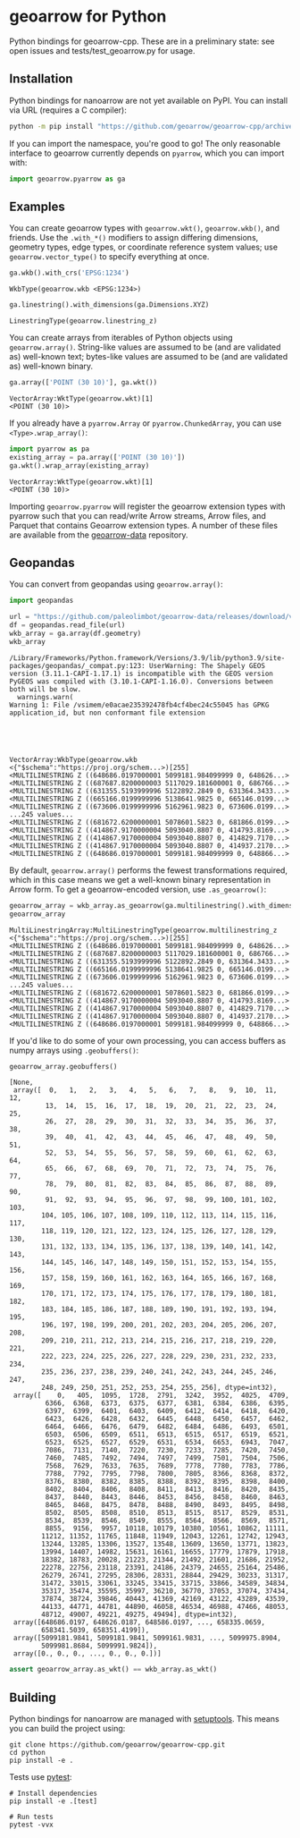 # geoarrow for Python

Python bindings for geoarrow-cpp. These are in a preliminary state: see open issues
and tests/test_geoarrow.py for usage.

## Installation

Python bindings for nanoarrow are not yet available on PyPI. You can install via
URL (requires a C compiler):

```bash
python -m pip install "https://github.com/geoarrow/geoarrow-cpp/archive/refs/heads/main.zip#egg=geoarrow&subdirectory=python"
```

If you can import the namespace, you're good to go! The only reasonable interface to geoarrow currently depends on `pyarrow`, which you can import with:


```python
import geoarrow.pyarrow as ga
```

## Examples

You can create geoarrow types with `geoarrow.wkt()`, `geoarrow.wkb()`, and friends. Use the `.with_*()` modifiers to assign differing dimensions, geometry types, edge types, or coordinate reference system values; use `geoarrow.vector_type()` to specify everything at once.


```python
ga.wkb().with_crs('EPSG:1234')
```




    WkbType(geoarrow.wkb <EPSG:1234>)




```python
ga.linestring().with_dimensions(ga.Dimensions.XYZ)
```




    LinestringType(geoarrow.linestring_z)



You can create arrays from iterables of Python objects using `geoarrow.array()`. String-like values are assumed to be (and are validated as) well-known text; bytes-like values are assumed to be (and are validated as) well-known binary.


```python
ga.array(['POINT (30 10)'], ga.wkt())
```




    VectorArray:WktType(geoarrow.wkt)[1]
    <POINT (30 10)>




If you already have a `pyarrow.Array` or `pyarrow.ChunkedArray`, you can use `<Type>.wrap_array()`:


```python
import pyarrow as pa
existing_array = pa.array(['POINT (30 10)'])
ga.wkt().wrap_array(existing_array)
```




    VectorArray:WktType(geoarrow.wkt)[1]
    <POINT (30 10)>




Importing `geoarrow.pyarrow` will register the geoarrow extension types with pyarrow such that you can read/write Arrow streams, Arrow files, and Parquet that contains Geoarrow extension types. A number of these files are available from the [geoarrow-data](https://github.com/paleolimbot/geoarrow-data) repository.

## Geopandas

You can convert from geopandas using `geoarrow.array()`:


```python
import geopandas

url = "https://github.com/paleolimbot/geoarrow-data/releases/download/v0.0.1/nshn_basin_line.gpkg"
df = geopandas.read_file(url)
wkb_array = ga.array(df.geometry)
wkb_array

```

    /Library/Frameworks/Python.framework/Versions/3.9/lib/python3.9/site-packages/geopandas/_compat.py:123: UserWarning: The Shapely GEOS version (3.11.1-CAPI-1.17.1) is incompatible with the GEOS version PyGEOS was compiled with (3.10.1-CAPI-1.16.0). Conversions between both will be slow.
      warnings.warn(
    Warning 1: File /vsimem/e0acae235392478fb4cf4bec24c55045 has GPKG application_id, but non conformant file extension





    VectorArray:WkbType(geoarrow.wkb <{"$schema":"https://proj.org/schem...>)[255]
    <MULTILINESTRING Z ((648686.0197000001 5099181.984099999 0, 648626...>
    <MULTILINESTRING Z ((687687.8200000003 5117029.181600001 0, 686766...>
    <MULTILINESTRING Z ((631355.5193999996 5122892.2849 0, 631364.3433...>
    <MULTILINESTRING Z ((665166.0199999996 5138641.9825 0, 665146.0199...>
    <MULTILINESTRING Z ((673606.0199999996 5162961.9823 0, 673606.0199...>
    ...245 values...
    <MULTILINESTRING Z ((681672.6200000001 5078601.5823 0, 681866.0199...>
    <MULTILINESTRING Z ((414867.9170000004 5093040.8807 0, 414793.8169...>
    <MULTILINESTRING Z ((414867.9170000004 5093040.8807 0, 414829.7170...>
    <MULTILINESTRING Z ((414867.9170000004 5093040.8807 0, 414937.2170...>
    <MULTILINESTRING Z ((648686.0197000001 5099181.984099999 0, 648866...>



By default, `geoarrow.array()` performs the fewest transformations required, which in
this case means we get a well-known binary representation in Arrow form. To get a
geoarrow-encoded version, use `.as_geoarrow()`:


```python
geoarrow_array = wkb_array.as_geoarrow(ga.multilinestring().with_dimensions(ga.Dimensions.XYZ))
geoarrow_array
```




    MultiLinestringArray:MultiLinestringType(geoarrow.multilinestring_z <{"$schema":"https://proj.org/schem...>)[255]
    <MULTILINESTRING Z ((648686.0197000001 5099181.984099999 0, 648626...>
    <MULTILINESTRING Z ((687687.8200000003 5117029.181600001 0, 686766...>
    <MULTILINESTRING Z ((631355.5193999996 5122892.2849 0, 631364.3433...>
    <MULTILINESTRING Z ((665166.0199999996 5138641.9825 0, 665146.0199...>
    <MULTILINESTRING Z ((673606.0199999996 5162961.9823 0, 673606.0199...>
    ...245 values...
    <MULTILINESTRING Z ((681672.6200000001 5078601.5823 0, 681866.0199...>
    <MULTILINESTRING Z ((414867.9170000004 5093040.8807 0, 414793.8169...>
    <MULTILINESTRING Z ((414867.9170000004 5093040.8807 0, 414829.7170...>
    <MULTILINESTRING Z ((414867.9170000004 5093040.8807 0, 414937.2170...>
    <MULTILINESTRING Z ((648686.0197000001 5099181.984099999 0, 648866...>



If you'd like to do some of your own processing, you can access buffers as numpy arrays
using `.geobuffers()`:


```python
geoarrow_array.geobuffers()
```




    [None,
     array([  0,   1,   2,   3,   4,   5,   6,   7,   8,   9,  10,  11,  12,
             13,  14,  15,  16,  17,  18,  19,  20,  21,  22,  23,  24,  25,
             26,  27,  28,  29,  30,  31,  32,  33,  34,  35,  36,  37,  38,
             39,  40,  41,  42,  43,  44,  45,  46,  47,  48,  49,  50,  51,
             52,  53,  54,  55,  56,  57,  58,  59,  60,  61,  62,  63,  64,
             65,  66,  67,  68,  69,  70,  71,  72,  73,  74,  75,  76,  77,
             78,  79,  80,  81,  82,  83,  84,  85,  86,  87,  88,  89,  90,
             91,  92,  93,  94,  95,  96,  97,  98,  99, 100, 101, 102, 103,
            104, 105, 106, 107, 108, 109, 110, 112, 113, 114, 115, 116, 117,
            118, 119, 120, 121, 122, 123, 124, 125, 126, 127, 128, 129, 130,
            131, 132, 133, 134, 135, 136, 137, 138, 139, 140, 141, 142, 143,
            144, 145, 146, 147, 148, 149, 150, 151, 152, 153, 154, 155, 156,
            157, 158, 159, 160, 161, 162, 163, 164, 165, 166, 167, 168, 169,
            170, 171, 172, 173, 174, 175, 176, 177, 178, 179, 180, 181, 182,
            183, 184, 185, 186, 187, 188, 189, 190, 191, 192, 193, 194, 195,
            196, 197, 198, 199, 200, 201, 202, 203, 204, 205, 206, 207, 208,
            209, 210, 211, 212, 213, 214, 215, 216, 217, 218, 219, 220, 221,
            222, 223, 224, 225, 226, 227, 228, 229, 230, 231, 232, 233, 234,
            235, 236, 237, 238, 239, 240, 241, 242, 243, 244, 245, 246, 247,
            248, 249, 250, 251, 252, 253, 254, 255, 256], dtype=int32),
     array([    0,   405,  1095,  1728,  2791,  3242,  3952,  4025,  4709,
             6366,  6368,  6373,  6375,  6377,  6381,  6384,  6386,  6395,
             6397,  6399,  6401,  6403,  6409,  6412,  6414,  6418,  6420,
             6423,  6426,  6428,  6432,  6445,  6448,  6450,  6457,  6462,
             6464,  6466,  6476,  6479,  6482,  6484,  6486,  6493,  6501,
             6503,  6506,  6509,  6511,  6513,  6515,  6517,  6519,  6521,
             6523,  6525,  6527,  6529,  6531,  6534,  6653,  6943,  7047,
             7086,  7131,  7140,  7220,  7230,  7233,  7285,  7420,  7450,
             7460,  7485,  7492,  7494,  7497,  7499,  7501,  7504,  7506,
             7568,  7629,  7633,  7635,  7689,  7778,  7780,  7783,  7786,
             7788,  7792,  7795,  7798,  7800,  7805,  8366,  8368,  8372,
             8376,  8380,  8382,  8385,  8388,  8392,  8395,  8398,  8400,
             8402,  8404,  8406,  8408,  8411,  8413,  8416,  8420,  8435,
             8437,  8440,  8443,  8446,  8453,  8456,  8458,  8460,  8463,
             8465,  8468,  8475,  8478,  8488,  8490,  8493,  8495,  8498,
             8502,  8505,  8508,  8510,  8513,  8515,  8517,  8529,  8531,
             8534,  8539,  8546,  8549,  8555,  8564,  8566,  8569,  8571,
             8855,  9156,  9957, 10118, 10179, 10380, 10561, 10862, 11111,
            11212, 11352, 11765, 11848, 11949, 12043, 12261, 12742, 12943,
            13244, 13285, 13306, 13527, 13548, 13609, 13650, 13771, 13823,
            13994, 14407, 14982, 15631, 16161, 16655, 17779, 17879, 17918,
            18382, 18783, 20028, 21223, 21344, 21492, 21601, 21686, 21952,
            22278, 22756, 23118, 23391, 24186, 24379, 24655, 25164, 25486,
            26279, 26741, 27295, 28306, 28331, 28844, 29429, 30233, 31317,
            31472, 33015, 33061, 33245, 33415, 33715, 33866, 34589, 34834,
            35317, 35474, 35595, 35997, 36210, 36770, 37053, 37074, 37434,
            37874, 38724, 39846, 40443, 41369, 42169, 43122, 43289, 43539,
            44133, 44771, 44781, 44890, 46058, 46534, 46988, 47466, 48053,
            48712, 49007, 49221, 49275, 49494], dtype=int32),
     array([648686.0197, 648626.0187, 648586.0197, ..., 658335.0659,
            658341.5039, 658351.4199]),
     array([5099181.9841, 5099181.9841, 5099161.9831, ..., 5099975.8904,
            5099981.8684, 5099991.9824]),
     array([0., 0., 0., ..., 0., 0., 0.])]




```python
assert geoarrow_array.as_wkt() == wkb_array.as_wkt()
```

## Building

Python bindings for nanoarrow are managed with [setuptools](https://setuptools.pypa.io/en/latest/index.html).
This means you can build the project using:

```shell
git clone https://github.com/geoarrow/geoarrow-cpp.git
cd python
pip install -e .
```

Tests use [pytest](https://docs.pytest.org/):

```shell
# Install dependencies
pip install -e .[test]

# Run tests
pytest -vvx
```
